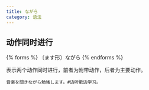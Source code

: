 ```yaml
---
title: ながら
category: 语法
---
```


## 动作同时进行

{% forms %}
〔ます形〕ながら
{% endforms %}

表示两个动作同时进行，前者为附带动作，后者为主要动作。

```example
音楽を聞きながら勉強します。#边听歌边学习。
```
